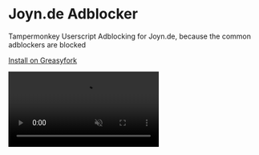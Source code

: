 # Joyn.de Adblocker
Tampermonkey Userscript Adblocking for Joyn.de, because the common adblockers are blocked

[Install on Greasyfork](https://greasyfork.org/scripts/438891)

<video src="video.mp4" muted autoplay></video>